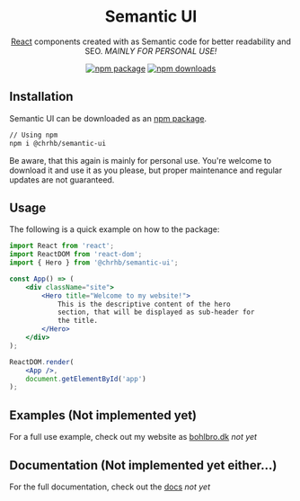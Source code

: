 <h1 align="center">Semantic UI</h1>

<div align="center">

[React](https://facebook.github.io/react/) components created with as Semantic code for better readability and SEO.
*MAINLY FOR PERSONAL USE!*

[![npm package](https://img.shields.io/npm/v/@chrhb/semantic-ui/latest.svg)](https://www.npmjs.com/package/@chrhb/semantic-ui)
[![npm downloads](https://img.shields.io/npm/dm/@chrhb/semantic-ui.svg)](https://www.npmjs.com/package/@chrhb/semantic-ui)

</div>

## Installation

Semantic UI can be downloaded as an [npm package](https://www.npmjs.com/package/@chrhb/semantic-ui).

```sh
// Using npm
npm i @chrhb/semantic-ui
```

Be aware, that this again is mainly for personal use. You're welcome to download it and use it as you please, but proper maintenance and regular updates are not guaranteed.

## Usage

The following is a quick example on how to the package:

```jsx
import React from 'react';
import ReactDOM from 'react-dom';
import { Hero } from '@chrhb/semantic-ui';

const App() => (
    <div className="site">
        <Hero title="Welcome to my website!">
            This is the descriptive content of the hero
            section, that will be displayed as sub-header for
            the title.
        </Hero>
    </div>
);

ReactDOM.render(
    <App />,
    document.getElementById('app')
);
```

## Examples (Not implemented yet)

For a full use example, check out my website as [bohlbro.dk](https://bohlbro.dk) *not yet*

## Documentation (Not implemented yet either...)

For the full documentation, check out the [docs](https://bohlbro.dk/semantic-ui) *not yet*
